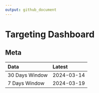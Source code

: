 ```yaml
---
output: github_document
---
```


# Targeting Dashboard



## Meta


|Data           |Latest     |
|:--------------|:----------|
|30 Days Window |2024-03-14 |
|7 Days Window  |2024-03-19 |
